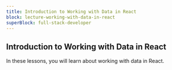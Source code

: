 ```yaml
---
title: Introduction to Working with Data in React
block: lecture-working-with-data-in-react
superBlock: full-stack-developer
---
```


## Introduction to Working with Data in React

In these lessons, you will learn about working with data in React.
